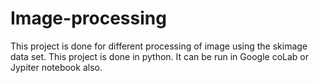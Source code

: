 # Image-processing
This project is done for different processing of image using the skimage data set. This project is done in python. 
It can be run in Google coLab or Jypiter notebook also.
